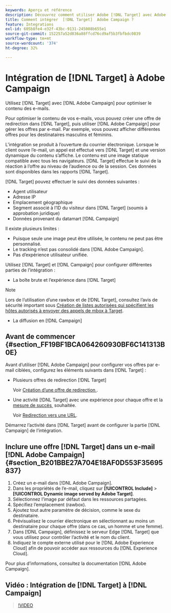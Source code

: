 ```yaml
---
keywords: Aperçu et référence
description: Découvrez comment utiliser Adobe [!DNL Target] avec Adobe Campaign pour optimiser le contenu des e-mails.
title: Comment intégrer  [!DNL Target]  Adobe Campaign ?
feature: Integrations
exl-id: 605b8fe4-e32f-43bc-9131-245008b655e1
source-git-commit: 152257a52d836a88ffcd76cd9af5b3fbfbdc0839
workflow-type: tm+mt
source-wordcount: '374'
ht-degree: 32%

---
```


# Intégration de [!DNL Target] à Adobe Campaign

Utilisez [!DNL Target] avec [!DNL Adobe Campaign] pour optimiser le contenu des e-mails.

Pour optimiser le contenu de vos e-mails, vous pouvez créer une offre de redirection dans [!DNL Target], puis utiliser [!DNL Adobe Campaign] pour gérer les offres par e-mail. Par exemple, vous pouvez afficher différentes offres pour les destinataires masculins et féminins.

L’intégration se produit à l’ouverture du courrier électronique. Lorsque le client ouvre l’e-mail, un appel est effectué vers [!DNL Target] et une version dynamique du contenu s’affiche. Le contenu est une image statique compatible avec tous les navigateurs. [!DNL Target] effectue le suivi de la réaction à l’offre au niveau de l’audience ou de la session. Ces données sont disponibles dans les rapports [!DNL Target].

[!DNL Target] pouvez effectuer le suivi des données suivantes :

* Agent utilisateur
* Adresse IP
* Emplacement géographique
* Segment associé à l’ID du visiteur dans [!DNL Target] (soumis à approbation juridique)
* Données provenant du datamart [!DNL Campaign]

Il existe plusieurs limites :

* Puisque seule une image peut être utilisée, le contenu ne peut pas être personnalisé.
* Le tracking n’est pas consolidé dans [!DNL Adobe Campaign].
* Pas d’expérience utilisateur unifiée.

Utilisez [!DNL Target] et [!DNL Campaign] pour configurer différentes parties de l’intégration :

* La boîte brute et l’expérience dans [!DNL Target]

>[!NOTE]
>
>Lors de l’utilisation d’une rawbox et de [!DNL Target], consultez l’avis de sécurité important sous [Création de listes autorisées qui spécifient les hôtes autorisés à envoyer des appels de mbox à Target](/help/main/administrating-target/hosts.md#allowlist).

* La diffusion en [!DNL Campaign]

## Avant de commencer {#section_FF19BF1BCA064260930BF6C141313B0E}

Avant d’utiliser [!DNL Adobe Campaign] pour configurer vos offres par e-mail ciblées, configurez les éléments suivants dans [!DNL Target] :

* Plusieurs offres de redirection [!DNL Target]

  Voir [&#x200B; Création d’une offre de redirection &#x200B;](/help/main/c-experiences/c-manage-content/offer-redirect.md).

* Une activité [!DNL Target] avec une expérience pour chaque offre et la [&#x200B; mesure de succès &#x200B;](/help/main/c-activities/r-success-metrics/success-metrics.md) souhaitée.

  Voir [Redirection vers une URL](/help/main/c-experiences/c-visual-experience-composer/redirect-offer.md).

Démarrez l’activité dans [!DNL Target] avant de configurer la partie [!DNL Campaign] de l’intégration.

## Inclure une offre [!DNL Target] dans un e-mail [!DNL Adobe Campaign] {#section_B201BBE27A704E18AF0D553F35695837}

1. Créez un e-mail dans [!DNL Adobe Campaign].
1. Dans les propriétés de l’e-mail, cliquez sur **[!UICONTROL Include]** > **[!UICONTROL Dynamic image served by Adobe Target]**.
1. Sélectionnez l’image par défaut dans les ressources partagées.
1. Spécifiez l’emplacement (rawbox).
1. Ajoutez tout autre paramètre de décision, comme le sexe du destinataire.
1. Prévisualisez le courrier électronique en sélectionnant au moins un destinataire pour chaque offre (dans ce cas, un homme et une femme).
1. Dans [!DNL Campaign], définissez le serveur Edge [!DNL Target] que vous utilisez pour contrôler l’activité et le nom du client.
1. Indiquez le compte externe utilisé pour le [!DNL Adobe Experience Cloud] afin de pouvoir accéder aux ressources du [!DNL Experience Cloud].

Pour plus d’informations, consultez la documentation [!DNL Adobe Campaign].

## Vidéo : Intégration de [!DNL Target] à [!DNL Campaign]

>[!VIDEO](https://video.tv.adobe.com/v/35149)
